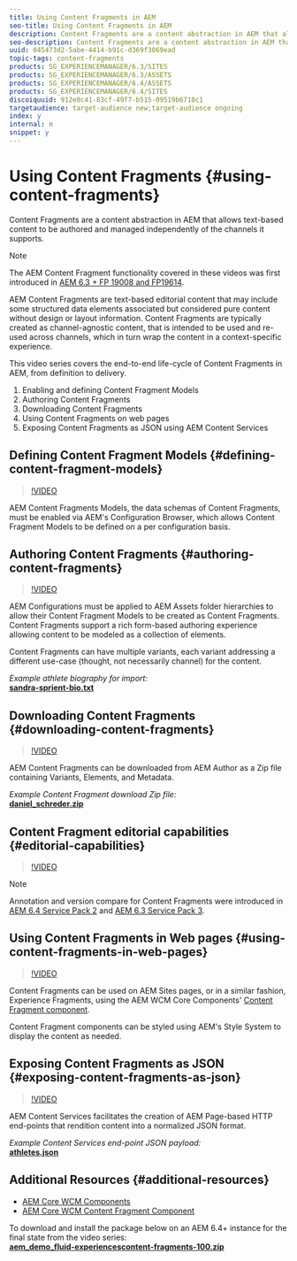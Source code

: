 ```yaml
---
title: Using Content Fragments in AEM
seo-title: Using Content Fragments in AEM
description: Content Fragments are a content abstraction in AEM that allows text-based content to be authored and managed independently of the channels it supports. 
seo-description: Content Fragments are a content abstraction in AEM that allows text-based content to be authored and managed independently of the channels it supports. 
uuid: 045473d2-5abe-4414-b91c-d369f3069ead
topic-tags: content-fragments
products: SG_EXPERIENCEMANAGER/6.3/SITES
products: SG_EXPERIENCEMANAGER/6.3/ASSETS
products: SG_EXPERIENCEMANAGER/6.4/ASSETS
products: SG_EXPERIENCEMANAGER/6.4/SITES
discoiquuid: 912e0c41-83cf-49f7-b515-09519b6718c1
targetaudience: target-audience new;target-audience ongoing
index: y
internal: n
snippet: y
---
```


# Using Content Fragments {#using-content-fragments}

Content Fragments are a content abstraction in AEM that allows text-based content to be authored and managed independently of the channels it supports.

>[!NOTE]
>
>The AEM Content Fragment functionality covered in these videos was first introduced in [AEM 6.3 + FP 19008 and FP19614](https://helpx.adobe.com/experience-manager/6-3/release-notes/content-services-fragments-featurepack.html).
>

AEM Content Fragments are text-based editorial content that may include some structured data elements associated but considered pure content without design or layout information. Content Fragments are typically created as channel-agnostic content, that is intended to be used and re-used across channels, which in turn wrap the content in a context-specific experience.

This video series covers the end-to-end life-cycle of Content Fragments in AEM, from definition to delivery.

1. Enabling and defining Content Fragment Models
2. Authoring Content Fragments
3. Downloading Content Fragments
4. Using Content Fragments on web pages
5. Exposing Content Fragments as JSON using AEM Content Services

## Defining Content Fragment Models {#defining-content-fragment-models}

>[!VIDEO](https://video.tv.adobe.com/v/22452/?quality=12)

AEM Content Fragments Models, the data schemas of Content Fragments, must be enabled via AEM's Configuration Browser, which allows Content Fragment Models to be defined on a per configuration basis.

## Authoring Content Fragments {#authoring-content-fragments}

>[!VIDEO](https://video.tv.adobe.com/v/22451/?quality=12)

AEM Configurations must be applied to AEM Assets folder hierarchies to allow their Content Fragment Models to be created as Content Fragments. Content Fragments support a rich form-based authoring experience allowing content to be modeled as a collection of elements.

Content Fragments can have multiple variants, each variant addressing a different use-case (thought, not necessarily channel) for the content.

*Example athlete biography for import:*  
**[sandra-sprient-bio.txt](assets/sandra-sprient-bio.txt)**

## Downloading Content Fragments {#downloading-content-fragments}

>[!VIDEO](https://video.tv.adobe.com/v/22450/?quality=12)

AEM Content Fragments can be downloaded from AEM Author as a Zip file containing Variants, Elements, and Metadata.

*Example Content Fragment download Zip file:*  
**[daniel_schreder.zip](assets/daniel_schreder.zip)**

## Content Fragment editorial capabilities {#editorial-capabilities}

>[!VIDEO](https://video.tv.adobe.com/v/25891/?quality=12)

>[!NOTE]
>
> Annotation and version compare for Content Fragments were introduced in [AEM 6.4 Service Pack 2](https://helpx.adobe.com/experience-manager/aem-releases-updates.html) and [AEM 6.3 Service Pack 3](https://helpx.adobe.com/experience-manager/6-3/release-notes/sp3-release-notes.html).

## Using Content Fragments in Web pages {#using-content-fragments-in-web-pages}

>[!VIDEO](https://video.tv.adobe.com/v/22449/?quality=12)

Content Fragments can be used on AEM Sites pages, or in a similar fashion, Experience Fragments, using the AEM WCM Core Components' [Content Fragment component](https://github.com/Adobe-Marketing-Cloud/aem-core-wcm-components/tree/master/extension/contentfragment/content/src/content/jcr_root/apps/core/wcm/extension/components/contentfragment/v1/contentfragment).

Content Fragment components can be styled using AEM's Style System to display the content as needed.

## Exposing Content Fragments as JSON {#exposing-content-fragments-as-json}

>[!VIDEO](https://video.tv.adobe.com/v/22448/?quality=12)

AEM Content Services facilitates the creation of AEM Page-based HTTP end-points that rendition content into a normalized JSON format.

*Example Content Services end-point JSON payload:*  
**[athletes.json](assets/athletes.json)**

## Additional Resources {#additional-resources}

* [AEM Core WCM Components](https://github.com/Adobe-Marketing-Cloud/aem-core-wcm-components)
* [AEM Core WCM Content Fragment Component](https://github.com/Adobe-Marketing-Cloud/aem-core-wcm-components/tree/master/extension/contentfragment/content/src/content/jcr_root/apps/core/wcm/extension/components/contentfragment/v1/contentfragment)

To download and install the package below on an AEM 6.4+ instance for the final state from the video series:  
**[aem_demo_fluid-experiencescontent-fragments-100.zip](assets/aem_demo_fluid-experiencescontent-fragments-100.zip)**
